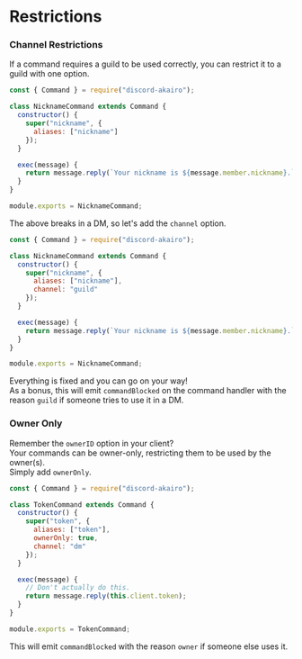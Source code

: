 # Restrictions

### Channel Restrictions

If a command requires a guild to be used correctly, you can restrict it to a guild with one option.

```js
const { Command } = require("discord-akairo");

class NicknameCommand extends Command {
  constructor() {
    super("nickname", {
      aliases: ["nickname"]
    });
  }

  exec(message) {
    return message.reply(`Your nickname is ${message.member.nickname}.`);
  }
}

module.exports = NicknameCommand;
```

The above breaks in a DM, so let's add the `channel` option.

```js
const { Command } = require("discord-akairo");

class NicknameCommand extends Command {
  constructor() {
    super("nickname", {
      aliases: ["nickname"],
      channel: "guild"
    });
  }

  exec(message) {
    return message.reply(`Your nickname is ${message.member.nickname}.`);
  }
}

module.exports = NicknameCommand;
```

Everything is fixed and you can go on your way!  
As a bonus, this will emit `commandBlocked` on the command handler with the reason `guild` if someone tries to use it in a DM.

### Owner Only

Remember the `ownerID` option in your client?  
Your commands can be owner-only, restricting them to be used by the owner(s).  
Simply add `ownerOnly`.

```js
const { Command } = require("discord-akairo");

class TokenCommand extends Command {
  constructor() {
    super("token", {
      aliases: ["token"],
      ownerOnly: true,
      channel: "dm"
    });
  }

  exec(message) {
    // Don't actually do this.
    return message.reply(this.client.token);
  }
}

module.exports = TokenCommand;
```

This will emit `commandBlocked` with the reason `owner` if someone else uses it.
